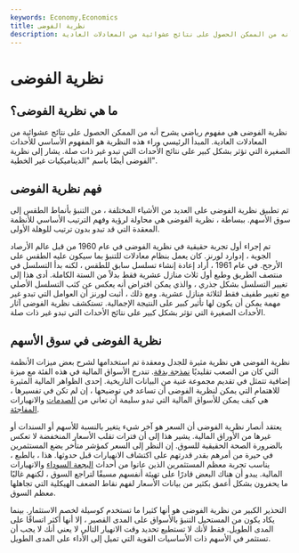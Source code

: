 ```yaml
---
keywords: Economy,Economics
title: نظرية الفوضى
description: نظرية الفوضى هي مفهوم رياضي يشرح أنه من الممكن الحصول على نتائج عشوائية من المعادلات العادية.
---
```


# نظرية الفوضى
## ما هي نظرية الفوضى؟

نظرية الفوضى هي مفهوم رياضي يشرح أنه من الممكن الحصول على نتائج عشوائية من المعادلات العادية. المبدأ الرئيسي وراء هذه النظرية هو المفهوم الأساسي للأحداث الصغيرة التي تؤثر بشكل كبير على نتائج الأحداث التي تبدو غير ذات صلة. يشار إلى نظرية الفوضى أيضًا باسم "الديناميكيات غير الخطية".

## فهم نظرية الفوضى

تم تطبيق نظرية الفوضى على العديد من الأشياء المختلفة ، من التنبؤ بأنماط الطقس إلى سوق الأسهم. ببساطة ، نظرية الفوضى هي محاولة لرؤية وفهم الترتيب الأساسي للأنظمة المعقدة التي قد تبدو بدون ترتيب للوهلة الأولى.

تم إجراء أول تجربة حقيقية في نظرية الفوضى في عام 1960 من قبل عالم الأرصاد الجوية ، إدوارد لورنز. كان يعمل بنظام معادلات للتنبؤ بما سيكون عليه الطقس على الأرجح. في عام 1961 ، أراد إعادة إنشاء تسلسل سابق للطقس ، لكنه بدأ التسلسل في منتصف الطريق وطبع أول ثلاث منازل عشرية فقط بدلاً من الستة الكاملة. أدى هذا إلى تغيير التسلسل بشكل جذري ، والذي يمكن افتراض أنه يعكس عن كثب التسلسل الأصلي مع تغيير طفيف فقط لثلاثة منازل عشرية. ومع ذلك ، أثبت لورنز أن العوامل التي تبدو غير مهمة يمكن أن يكون لها تأثير كبير على النتيجة الإجمالية. تستكشف نظرية الفوضى آثار الأحداث الصغيرة التي تؤثر بشكل كبير على نتائج الأحداث التي تبدو غير ذات صلة.

## نظرية الفوضى في سوق الأسهم

نظرية الفوضى هي نظرية مثيرة للجدل ومعقدة تم استخدامها لشرح بعض ميزات الأنظمة التي كان من الصعب تقليديًا [نمذجة بدقة](/modelrisk). تندرج الأسواق المالية في هذه الفئة مع ميزة إضافية تتمثل في تقديم مجموعة غنية من البيانات التاريخية. إحدى الظواهر المالية المثيرة للاهتمام التي يمكن لنظرية الفوضى أن تساعد في توضيحها ، إن لم تكن في تفسيرها ، هي كيف يمكن للأسواق المالية التي تبدو سليمة أن تعاني من [الصدمات](/economic-shock) والانهيارات [المفاجئة](/crash).

يعتقد أنصار نظرية الفوضى أن السعر هو آخر شيء يتغير بالنسبة للأسهم أو السندات أو غيرها من الأوراق المالية. يشير هذا إلى أن فترات تقلب الأسعار المنخفضة لا تعكس بالضرورة الصحة الحقيقية للسوق. إن النظر إلى السعر كمؤشر متأخر يضع المستثمرين في حيرة من أمرهم بقدر قدرتهم على اكتشاف الانهيارات قبل حدوثها. هذا ، بالطبع ، يناسب تجربة معظم المستثمرين الذين عانوا من أحداث [البجعة السوداء](/blackswan) والانهيارات المالية. يبدو أن هناك البعض قادرًا على تهيئة أنفسهم مسبقًا لتراجع السوق ، لكنهم غالبًا ما يحفرون بشكل أعمق بكثير من بيانات الأسعار لفهم نقاط الضعف الهيكلية التي تجاهلها معظم السوق.

التحذير الكبير من نظرية الفوضى هو أنها كثيرا ما تستخدم كوسيلة لخصم الاستثمار. بينما يكاد يكون من المستحيل التنبؤ بالأسواق على المدى القصير ، إلا أنها أكثر اتساقًا على المدى الطويل. فقط لأنك لا تستطيع تحديد وقت الانهيار التالي لا يعني أنك لا يجب أن تستثمر في الأسهم ذات الأساسيات القوية التي تميل إلى الأداء على المدى الطويل.

